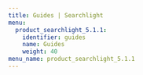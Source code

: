 ```yaml
---
title: Guides | Searchlight
menu:
  product_searchlight_5.1.1:
    identifier: guides
    name: Guides
    weight: 40
menu_name: product_searchlight_5.1.1
---
```


